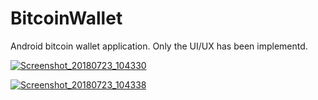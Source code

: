 # BitcoinWallet
Android bitcoin wallet application. Only the UI/UX has been implementd.

<a href="https://ibb.co/dZTsMy"><img src="https://preview.ibb.co/fscV8d/Screenshot_20180723_104330.png" alt="Screenshot_20180723_104330" border="0"></a>

<a href="https://ibb.co/fwQ3uJ"><img src="https://preview.ibb.co/dPpUZJ/Screenshot_20180723_104338.png" alt="Screenshot_20180723_104338" border="0"></a>
